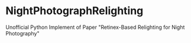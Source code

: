 # NightPhotographRelighting
Unofficial Python Implement of Paper "Retinex-Based Relighting for Night Photography"
